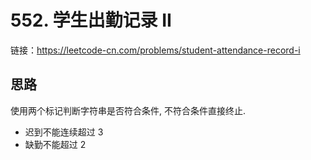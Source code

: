 # 552. 学生出勤记录 II

链接：https://leetcode-cn.com/problems/student-attendance-record-i

## 思路

使用两个标记判断字符串是否符合条件, 不符合条件直接终止.

- 迟到不能连续超过 3
- 缺勤不能超过 2
